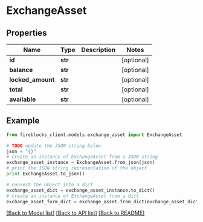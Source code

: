 # ExchangeAsset


## Properties

Name | Type | Description | Notes
------------ | ------------- | ------------- | -------------
**id** | **str** |  | [optional] 
**balance** | **str** |  | [optional] 
**locked_amount** | **str** |  | [optional] 
**total** | **str** |  | [optional] 
**available** | **str** |  | [optional] 

## Example

```python
from fireblocks_client.models.exchange_asset import ExchangeAsset

# TODO update the JSON string below
json = "{}"
# create an instance of ExchangeAsset from a JSON string
exchange_asset_instance = ExchangeAsset.from_json(json)
# print the JSON string representation of the object
print ExchangeAsset.to_json()

# convert the object into a dict
exchange_asset_dict = exchange_asset_instance.to_dict()
# create an instance of ExchangeAsset from a dict
exchange_asset_form_dict = exchange_asset.from_dict(exchange_asset_dict)
```
[[Back to Model list]](../README.md#documentation-for-models) [[Back to API list]](../README.md#documentation-for-api-endpoints) [[Back to README]](../README.md)


